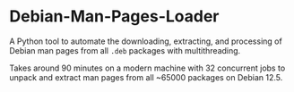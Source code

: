 # Debian-Man-Pages-Loader
A Python tool to automate the downloading, extracting, and processing of Debian man pages from all `.deb` packages with multithreading.

Takes around 90 minutes on a modern machine with 32 concurrent jobs to unpack and extract man pages from all ~65000 packages on Debian 12.5.
